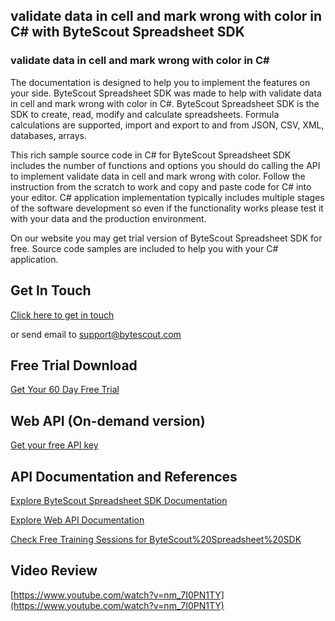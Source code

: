 ## validate data in cell and mark wrong with color in C# with ByteScout Spreadsheet SDK

### validate data in cell and mark wrong with color in C#

The documentation is designed to help you to implement the features on your side. ByteScout Spreadsheet SDK was made to help with validate data in cell and mark wrong with color in C#. ByteScout Spreadsheet SDK is the SDK to create, read, modify and calculate spreadsheets. Formula calculations are supported, import and export to and from JSON, CSV, XML, databases, arrays.

This rich sample source code in C# for ByteScout Spreadsheet SDK includes the number of functions and options you should do calling the API to implement validate data in cell and mark wrong with color. Follow the instruction from the scratch to work and copy and paste code for C# into your editor. C# application implementation typically includes multiple stages of the software development so even if the functionality works please test it with your data and the production environment.

On our website you may get trial version of ByteScout Spreadsheet SDK for free. Source code samples are included to help you with your C# application.

## Get In Touch

[Click here to get in touch](https://bytescout.zendesk.com/hc/en-us/requests/new?subject=ByteScout%20Spreadsheet%20SDK%20Question)

or send email to [support@bytescout.com](mailto:support@bytescout.com?subject=ByteScout%20Spreadsheet%20SDK%20Question) 

## Free Trial Download

[Get Your 60 Day Free Trial](https://bytescout.com/download/web-installer?utm_source=github-readme)

## Web API (On-demand version)

[Get your free API key](https://pdf.co/documentation/api?utm_source=github-readme)

## API Documentation and References

[Explore ByteScout Spreadsheet SDK Documentation](https://bytescout.com/documentation/index.html?utm_source=github-readme)

[Explore Web API Documentation](https://pdf.co/documentation/api?utm_source=github-readme)

[Check Free Training Sessions for ByteScout%20Spreadsheet%20SDK](https://academy.bytescout.com/)

## Video Review

[https://www.youtube.com/watch?v=nm_7I0PN1TY](https://www.youtube.com/watch?v=nm_7I0PN1TY)